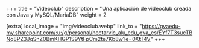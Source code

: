 +++
title = "Videoclub"
description = "Una aplicación de videoclub creada con Java y MySQL/MariaDB"
weight = 2


[extra]
local_image = "img/videoclub.webp"
link_to = "https://gvaedu-my.sharepoint.com/:u:/g/personal/hectarvic_alu_edu_gva_es/EYf7T3sucTBNq8PZ3JqSnZ0BmKHGP1S9YtFpCm2te7Kb8w?e=0XtT4V"
+++
